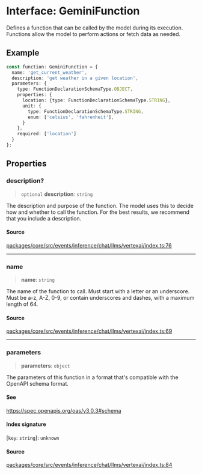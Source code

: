 # Interface: GeminiFunction

Defines a function that can be called by the model during its execution. Functions
allow the model to perform actions or fetch data as needed.

## Example

```typescript
const function: GeminiFunction = {
  name: 'get_current_weather',
  description: 'get weather in a given location',
  parameters: {
    type: FunctionDeclarationSchemaType.OBJECT,
    properties: {
      location: {type: FunctionDeclarationSchemaType.STRING},
      unit: {
        type: FunctionDeclarationSchemaType.STRING,
        enum: ['celsius', 'fahrenheit'],
      }
    },
    required: ['location']
  }
};
```

## Properties

### description?

> `optional` **description**: `string`

The description and purpose of the function. The model uses this to
decide how and whether to call the function. For the best results,
we recommend that you include a description.

#### Source

[packages/core/src/events/inference/chat/llms/vertexai/index.ts:76](https://github.com/VictorS67/encre/blob/42c3bddca4be2d23ad959c1c99381eefbf43789c/packages/core/src/events/inference/chat/llms/vertexai/index.ts#L76)

***

### name

> **name**: `string`

The name of the function to call. Must start with a letter or an
underscore. Must be a-z, A-Z, 0-9, or contain underscores and dashes,
with a maximum length of 64.

#### Source

[packages/core/src/events/inference/chat/llms/vertexai/index.ts:69](https://github.com/VictorS67/encre/blob/42c3bddca4be2d23ad959c1c99381eefbf43789c/packages/core/src/events/inference/chat/llms/vertexai/index.ts#L69)

***

### parameters

> **parameters**: `object`

The parameters of this function in a format that's compatible with
the OpenAPI schema format.

#### See

https://spec.openapis.org/oas/v3.0.3#schema

#### Index signature

 \[`key`: `string`\]: `unknown`

#### Source

[packages/core/src/events/inference/chat/llms/vertexai/index.ts:84](https://github.com/VictorS67/encre/blob/42c3bddca4be2d23ad959c1c99381eefbf43789c/packages/core/src/events/inference/chat/llms/vertexai/index.ts#L84)
